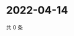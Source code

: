 # 2022-04-14

共 0 条

<!-- BEGIN WEIBO -->
<!-- 最后更新时间 Thu Apr 14 2022 02:18:16 GMT+0800 (China Standard Time) -->

<!-- END WEIBO -->
